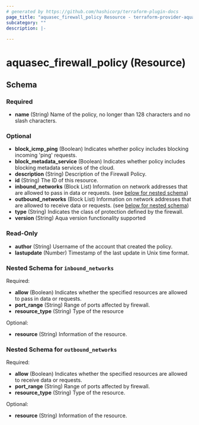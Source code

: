 ```yaml
---
# generated by https://github.com/hashicorp/terraform-plugin-docs
page_title: "aquasec_firewall_policy Resource - terraform-provider-aquasec"
subcategory: ""
description: |-
  
---
```


# aquasec_firewall_policy (Resource)





<!-- schema generated by tfplugindocs -->
## Schema

### Required

- **name** (String) Name of the policy, no longer than 128 characters and no slash characters.

### Optional

- **block_icmp_ping** (Boolean) Indicates whether policy includes blocking incoming 'ping' requests.
- **block_metadata_service** (Boolean) Indicates whether policy includes blocking metadata services of the cloud.
- **description** (String) Description of the Firewall Policy.
- **id** (String) The ID of this resource.
- **inbound_networks** (Block List) Information on network addresses that are allowed to pass in data or requests. (see [below for nested schema](#nestedblock--inbound_networks))
- **outbound_networks** (Block List) Information on network addresses that are allowed to receive data or requests. (see [below for nested schema](#nestedblock--outbound_networks))
- **type** (String) Indicates the class of protection defined by the firewall.
- **version** (String) Aqua version functionality supported

### Read-Only

- **author** (String) Username of the account that created the policy.
- **lastupdate** (Number) Timestamp of the last update in Unix time format.

<a id="nestedblock--inbound_networks"></a>
### Nested Schema for `inbound_networks`

Required:

- **allow** (Boolean) Indicates whether the specified resources are allowed to pass in data or requests.
- **port_range** (String) Range of ports affected by firewall.
- **resource_type** (String) Type of the resource

Optional:

- **resource** (String) Information of the resource.


<a id="nestedblock--outbound_networks"></a>
### Nested Schema for `outbound_networks`

Required:

- **allow** (Boolean) Indicates whether the specified resources are allowed to receive data or requests.
- **port_range** (String) Range of ports affected by firewall.
- **resource_type** (String) Type of the resource.

Optional:

- **resource** (String) Information of the resource.


